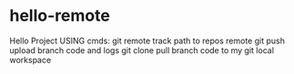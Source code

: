 # hello-remote
Hello Project USING cmds:
git remote track path to repos remote
git push 	upload branch code and logs
git clone	pull branch code to my git local workspace

